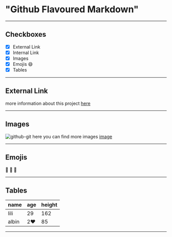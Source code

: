 # "Github Flavoured Markdown"
--------------------------------------------------------------------------------------------------------------
## Checkboxes
- [X] External Link
- [X] Internal Link
- [X] Images
- [X] Emojis :smile:
- [X] Tables
--------------------------------------------------------------------------------------------------------------
## External Link
more information about this project [here](https://help.github.com/en)

--------------------------------------------------------------------------------------------------------------
## Images
![github-git](thumbnail_IMG_2991.jpg)
here you can find more images [image](https://github.com/newmomav/authoring/tree/main/images)

--------------------------------------------------------------------------------------------------------------

## Emojis

:sunflower:  :avocado:  :bamboo:  

--------------------------------------------------------------------------------------------------------------
## Tables
| name | age | height |
| ---- | --- | ------ |
| lili | 29 | 162 |
| albin | 2:heart:  | 85 |
--------------------------------------------------------------------------------------------------------------

